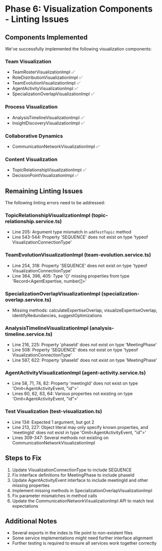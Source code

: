 # Phase 6: Visualization Components - Linting Issues

## Components Implemented

We've successfully implemented the following visualization components:

### Team Visualization
- TeamRosterVisualizationImpl ✅
- RoleDistributionVisualizationImpl ✅
- TeamEvolutionVisualizationImpl ✅
- AgentActivityVisualizationImpl ✅
- SpecializationOverlapVisualizationImpl ✅

### Process Visualization
- AnalysisTimelineVisualizationImpl ✅
- InsightDiscoveryVisualizationImpl ✅

### Collaborative Dynamics
- CommunicationNetworkVisualizationImpl ✅

### Content Visualization
- TopicRelationshipVisualizationImpl ✅
- DecisionPointVisualizationImpl ✅

## Remaining Linting Issues

The following linting errors need to be addressed:

### TopicRelationshipVisualizationImpl (topic-relationship.service.ts)
- Line 205: Argument type mismatch in `addTestTopic` method
- Line 543-544: Property 'SEQUENCE' does not exist on type 'typeof VisualizationConnectionType'

### TeamEvolutionVisualizationImpl (team-evolution.service.ts)
- Line 254, 318: Property 'SEQUENCE' does not exist on type 'typeof VisualizationConnectionType'
- Line 364, 396, 405: Type '{}' missing properties from type 'Record<AgentExpertise, number[]>'

### SpecializationOverlapVisualizationImpl (specialization-overlap.service.ts)
- Missing methods: calculateExpertiseOverlap, visualizeExpertiseOverlap, identifyRedundancies, suggestOptimizations

### AnalysisTimelineVisualizationImpl (analysis-timeline.service.ts)
- Line 216, 225: Property 'phaseId' does not exist on type 'MeetingPhase'
- Line 508: Property 'SEQUENCE' does not exist on type 'typeof VisualizationConnectionType'
- Line 587, 622: Property 'phaseId' does not exist on type 'MeetingPhase'

### AgentActivityVisualizationImpl (agent-activity.service.ts)
- Line 58, 71, 74, 82: Property 'meetingId' does not exist on type 'Omit<AgentActivityEvent, "id">'
- Lines 60, 62, 63, 64: Various properties not existing on type 'Omit<AgentActivityEvent, "id">'

### Test Visualization (test-visualization.ts)
- Line 134: Expected 1 argument, but got 2
- Line 213, 227: Object literal may only specify known properties, and 'meetingId' does not exist in type 'Omit<AgentActivityEvent, "id">'
- Lines 309-347: Several methods not existing on CommunicationNetworkVisualizationImpl

## Steps to Fix

1. Update VisualizationConnectionType to include SEQUENCE
2. Fix interface definitions for MeetingPhase to include phaseId
3. Update AgentActivityEvent interface to include meetingId and other missing properties
4. Implement missing methods in SpecializationOverlapVisualizationImpl
5. Fix parameter mismatches in method calls
6. Update the CommunicationNetworkVisualizationImpl API to match test expectations

## Additional Notes

- Several exports in the index.ts file point to non-existent files
- Some service implementations might need further interface alignment
- Further testing is required to ensure all services work together correctly 